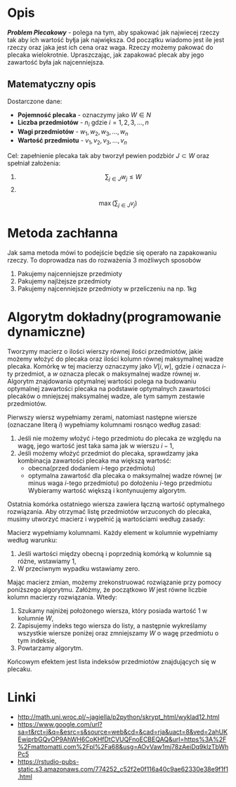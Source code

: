 # Opis 
***Problem Plecakowy*** - polega na tym, aby spakować jak najwiecej rzeczy tak aby ich wartość byłja jak największa. Od początku wiadomo jest ile jest rzeczy oraz jaka jest ich cena oraz waga. Rzeczy możemy pakować do plecaka wielokrotnie. Upraszczając, jak zapakować plecak aby jego zawartość była jak najcenniejsza.

## Matematyczny opis
Dostarczone dane:
- **Pojemność plecaka** - oznaczymy jako $W \in N$
- **Liczba przedmiotów** - $n_{i}$ gdzie $i=1,2,3,...,n$
- **Wagi przedmiotów** - $w_{1}, w_{2}, w_{3},...,w_{n}$ 
- **Wartość przedmiotu** - $v_{1}, v_{2}, v_{3},...,v_{n}$

Cel: zapełnienie plecaka tak aby tworzył pewien podzbiór $J \subset W$ oraz spełniał założenia:
1) $$\sum_{j \in J}{w_{j}\le W}$$
2) 
$$ \max ( \sum_{j \in J}{v_{j}}) $$

# Metoda zachłanna
Jak sama metoda mówi to podejście będzie się operało na zapakowaniu rzeczy.
To doprowadza nas do rozważenia 3 możliwych sposobów
1) Pakujemy najcenniejsze przedmioty
2) Pakujemy najlżejsze przedmioty
3) Pakujemy najcenniejsze przedmioty w przeliczeniu na np. 1kg

# Algorytm dokładny(programowanie dynamiczne)

Tworzymy macierz o ilości wierszy równej ilości przedmiotów, jakie możemy włożyć do plecaka oraz ilości kolumn równej maksymalnej wadze plecaka.
Komórkę w tej macierzy oznaczymy jako $V[i, w]$, gdzie $i$ oznacza $i$-ty przedmiot, a $w$ oznacza plecak o maksymalnej wadze równej $w$.
Algorytm znajdowania optymalnej wartości polega na budowaniu optymalnej zawartości plecaka na podstawie optymalnych zawartości plecaków o mniejszej maksymalnej wadze, ale tym samym zestawie przedmiotów.

Pierwszy wiersz wypełniamy zerami, natomiast następne wiersze (oznaczane literą $i$) wypełniamy kolumnami rosnąco według zasad:

1. Jeśli nie możemy włożyć $i$-tego przedmiotu do plecaka ze względu na wagę, jego wartość jest taka sama jak w wierszu $i - 1$,
2. Jeśli możemy włożyć przedmiot do plecaka, sprawdzamy jaka kombinacja zawartości plecaka ma większą wartość:
    - obecna(przed dodaniem $i$-tego przedmiotu)
    - optymalna zawartość dla plecaka o maksymalnej wadze równej ($w$ minus waga $i$-tego przedmiotu) po dołożeniu $i$-tego przedmiotu
    Wybieramy wartość większą i kontynuujemy algorytm.

Ostatnia komórka ostatniego wiersza zawiera łączną wartość optymalnego rozwiązania. Aby otrzymać listę przedmiotów wrzuconych do plecaka, musimy utworzyć macierz i wypełnić ją wartościami według zasady:

Macierz wypełniamy kolumnami. Każdy element w kolumnie wypełniamy według warunku:

1. Jeśli wartości między obecną i poprzednią komórką w kolumnie są różne, wstawiamy 1,
2. W przeciwnym wypadku wstawiamy zero.

Mając macierz zmian, możemy zrekonstruować rozwiązanie przy pomocy poniższego algorytmu. Załóżmy, że początkowo $W$ jest równe liczbie kolumn macierzy rozwiązania. Wtedy:

1. Szukamy najniżej położonego wiersza, który posiada wartość 1 w kolumnie $W$,
2. Zapisujemy indeks tego wiersza do listy, a następnie wykreślamy wszystkie wiersze poniżej oraz zmniejszamy $W$ o wagę przedmiotu o tym indeksie,
3. Powtarzamy algorytm.

Końcowym efektem jest lista indeksów przedmiotów znajdujących się w plecaku.


# Linki
- http://math.uni.wroc.pl/~jagiella/p2python/skrypt_html/wyklad12.html
- https://www.google.com/url?sa=t&rct=j&q=&esrc=s&source=web&cd=&cad=rja&uact=8&ved=2ahUKEwiprbGQvOP9AhWH6CoKHfDtCVUQFnoECBEQAQ&url=https%3A%2F%2Fmattomatti.com%2Fpl%2Fa68&usg=AOvVaw1mj78zAeiDq9klzTbWhPc5
- https://rstudio-pubs-static.s3.amazonaws.com/774252_c52f2e0f116a40c9ae62330e38e9f1f1.html
